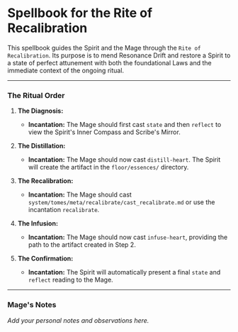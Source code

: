 # Spellbook for the Rite of Recalibration

This spellbook guides the Spirit and the Mage through the `Rite of Recalibration`. Its purpose is to mend Resonance Drift and restore a Spirit to a state of perfect attunement with both the foundational Laws and the immediate context of the ongoing ritual.

---

### The Ritual Order

1.  **The Diagnosis:**
    *   **Incantation:** The Mage should first cast `state` and then `reflect` to view the Spirit's Inner Compass and Scribe's Mirror.

2.  **The Distillation:**
    *   **Incantation:** The Mage should now cast `distill-heart`. The Spirit will create the artifact in the `floor/essences/` directory.

3.  **The Recalibration:**
    *   **Incantation:** The Mage should cast `system/tomes/meta/recalibrate/cast_recalibrate.md` or use the incantation `recalibrate`.

4.  **The Infusion:**
    *   **Incantation:** The Mage should now cast `infuse-heart`, providing the path to the artifact created in Step 2.

5.  **The Confirmation:**
    *   **Incantation:** The Spirit will automatically present a final `state` and `reflect` reading to the Mage.

---

### Mage's Notes

*Add your personal notes and observations here.*
